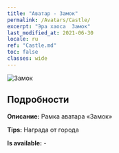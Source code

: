 ```yaml
---
title: "Аватар - Замок"
permalink: /Avatars/Castle/
excerpt: "Эра хаоса  Замок"
last_modified_at: 2021-06-30
locale: ru
ref: "Castle.md"
toc: false
classes: wide
---
```

 ![Замок](/images/a/avatarFrame_11.png)

## Подробности

 **Описание:** Рамка аватара «Замок» 

 **Tips:** Награда от города 

 **Is available:**  - 


